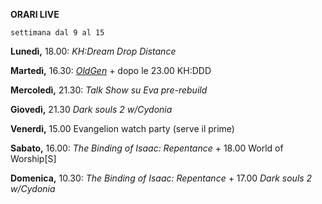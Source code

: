 <b>ORARI LIVE</b>
 
<code>settimana dal 9 al 15</code>
 
<b>Lunedì,</b> 18.00: <i>KH:Dream Drop Distance</i>

<b>Martedì,</b> 16.30: <i><a href="https://www.twitch.tv/oldgenproject">OldGen</a></i> + dopo le 23.00 KH:DDD

<b>Mercoledì,</b> 21.30: <i>Talk Show su Eva pre-rebuild</i>

<b>Giovedì,</b>  21.30 <i>Dark souls 2 w/Cydonia</i>

<b>Venerdì,</b> 15.00 Evangelion watch party (serve il prime) 

<b>Sabato,</b> 16.00: <i>The Binding of Isaac: Repentance</i> + 18.00 World of Worship[S]

<b>Domenica,</b> 10.30: <i>The Binding of Isaac: Repentance</i> + 17.00 <i>Dark souls 2 w/Cydonia</i> 
